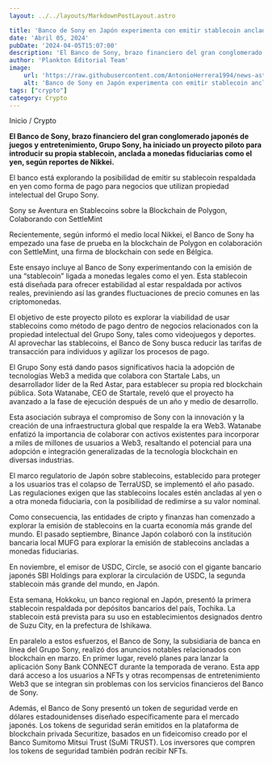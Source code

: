 ```yaml
---
layout: ../../layouts/MarkdownPostLayout.astro

title: 'Banco de Sony en Japón experimenta con emitir stablecoin anclada al Yen sobre Polygon'
date: 'Abril 05, 2024'
pubDate: '2024-04-05T15:07:00'
description: 'El Banco de Sony, brazo financiero del gran conglomerado japonés de entretenimiento, ha iniciado un proyecto piloto para introducir su propia stablecoin.'
author: 'Plankton Editorial Team'
image:
    url: 'https://raw.githubusercontent.com/AntonioHerrera1994/news-astro/master/src/assets/crypto/crypto58.webp'
    alt: 'Banco de Sony en Japón experimenta con emitir stablecoin anclada al Yen sobre Polygon'
tags: ["crypto"]
category: Crypto
---
```


<span><a href="/" style="text-decoration:none;color:#0F1416">Inicio</a> / <a href="/crypto" style="text-decoration:none;color:#0F1416">Crypto</a></span>


<p style="font-weight: bold;">El Banco de Sony, brazo financiero del gran conglomerado japonés de juegos y entretenimiento, Grupo Sony, ha iniciado un proyecto piloto para introducir su propia stablecoin, anclada a monedas fiduciarias como el yen, según reportes de Nikkei.</p>

El banco está explorando la posibilidad de emitir su stablecoin respaldada en yen como forma de pago para negocios que utilizan propiedad intelectual del Grupo Sony.

Sony se Aventura en Stablecoins sobre la Blockchain de Polygon, Colaborando con SettleMint

Recientemente, según informó el medio local Nikkei, el Banco de Sony ha empezado una fase de prueba en la blockchain de Polygon en colaboración con SettleMint, una firma de blockchain con sede en Bélgica.

Este ensayo incluye al Banco de Sony experimentando con la emisión de una “stablecoin” ligada a monedas legales como el yen. Esta stablecoin está diseñada para ofrecer estabilidad al estar respaldada por activos reales, previniendo así las grandes fluctuaciones de precio comunes en las criptomonedas.

El objetivo de este proyecto piloto es explorar la viabilidad de usar stablecoins como método de pago dentro de negocios relacionados con la propiedad intelectual del Grupo Sony, tales como videojuegos y deportes. Al aprovechar las stablecoins, el Banco de Sony busca reducir las tarifas de transacción para individuos y agilizar los procesos de pago.

El Grupo Sony está dando pasos significativos hacia la adopción de tecnologías Web3 a medida que colabora con Startale Labs, un desarrollador líder de la Red Astar, para establecer su propia red blockchain pública. Sota Watanabe, CEO de Startale, reveló que el proyecto ha avanzado a la fase de ejecución después de un año y medio de desarrollo.

Esta asociación subraya el compromiso de Sony con la innovación y la creación de una infraestructura global que respalde la era Web3. Watanabe enfatizó la importancia de colaborar con activos existentes para incorporar a miles de millones de usuarios a Web3, resaltando el potencial para una adopción e integración generalizadas de la tecnología blockchain en diversas industrias.

El marco regulatorio de Japón sobre stablecoins, establecido para proteger a los usuarios tras el colapso de TerraUSD, se implementó el año pasado. Las regulaciones exigen que las stablecoins locales estén ancladas al yen o a otra moneda fiduciaria, con la posibilidad de redimirse a su valor nominal.

Como consecuencia, las entidades de cripto y finanzas han comenzado a explorar la emisión de stablecoins en la cuarta economía más grande del mundo. El pasado septiembre, Binance Japón colaboró con la institución bancaria local MUFG para explorar la emisión de stablecoins ancladas a monedas fiduciarias.

En noviembre, el emisor de USDC, Circle, se asoció con el gigante bancario japonés SBI Holdings para explorar la circulación de USDC, la segunda stablecoin más grande del mundo, en Japón.

Esta semana, Hokkoku, un banco regional en Japón, presentó la primera stablecoin respaldada por depósitos bancarios del país, Tochika. La stablecoin está prevista para su uso en establecimientos designados dentro de Suzu City, en la prefectura de Ishikawa.

En paralelo a estos esfuerzos, el Banco de Sony, la subsidiaria de banca en línea del Grupo Sony, realizó dos anuncios notables relacionados con blockchain en marzo. En primer lugar, reveló planes para lanzar la aplicación Sony Bank CONNECT durante la temporada de verano. Esta app dará acceso a los usuarios a NFTs y otras recompensas de entretenimiento Web3 que se integran sin problemas con los servicios financieros del Banco de Sony.

Además, el Banco de Sony presentó un token de seguridad verde en dólares estadounidenses diseñado específicamente para el mercado japonés. Los tokens de seguridad serán emitidos en la plataforma de blockchain privada Securitize, basados en un fideicomiso creado por el Banco Sumitomo Mitsui Trust (SuMi TRUST). Los inversores que compren los tokens de seguridad también podrán recibir NFTs.
